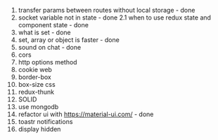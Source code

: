 1. transfer params between routes without local storage     - done
2. socket variable not in state                             - done
2.1 when to use redux state and component state             - done
3. what is set                                              - done
4. set, array or object is faster                           - done
5. sound on chat                                            - done
6. cors
7. http options method
8. cookie web
9. border-box
10. box-size css
11. redux-thunk
12. SOLID
13. use mongodb
14. refactor ui with https://material-ui.com/               - done
15. toastr notifications
16. display hidden
